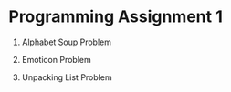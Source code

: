 # Programming Assignment 1

1. Alphabet Soup Problem
   

2. Emoticon Problem


3. Unpacking List Problem
   
